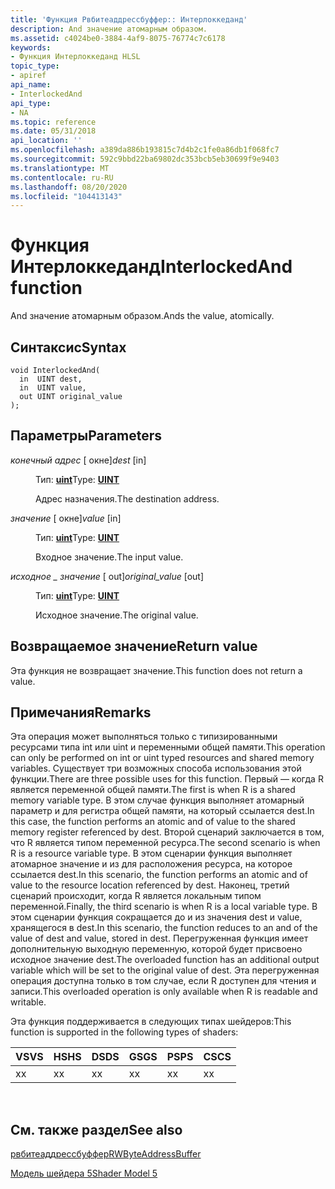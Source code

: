 ```yaml
---
title: 'Функция Рвбитеаддрессбуффер:: Интерлоккеданд'
description: And значение атомарным образом.
ms.assetid: c4024be0-3884-4af9-8075-76774c7c6178
keywords:
- Функция Интерлоккеданд HLSL
topic_type:
- apiref
api_name:
- InterlockedAnd
api_type:
- NA
ms.topic: reference
ms.date: 05/31/2018
api_location: ''
ms.openlocfilehash: a389da886b193815c7d4b2c1fe0a86db1f068fc7
ms.sourcegitcommit: 592c9bbd22ba69802dc353bcb5eb30699f9e9403
ms.translationtype: MT
ms.contentlocale: ru-RU
ms.lasthandoff: 08/20/2020
ms.locfileid: "104413143"
---
```

# <a name="interlockedand-function"></a><span data-ttu-id="d8668-104">Функция Интерлоккеданд</span><span class="sxs-lookup"><span data-stu-id="d8668-104">InterlockedAnd function</span></span>

<span data-ttu-id="d8668-105">And значение атомарным образом.</span><span class="sxs-lookup"><span data-stu-id="d8668-105">Ands the value, atomically.</span></span>

## <a name="syntax"></a><span data-ttu-id="d8668-106">Синтаксис</span><span class="sxs-lookup"><span data-stu-id="d8668-106">Syntax</span></span>

``` syntax
void InterlockedAnd(
  in  UINT dest,
  in  UINT value,
  out UINT original_value
);
```

## <a name="parameters"></a><span data-ttu-id="d8668-107">Параметры</span><span class="sxs-lookup"><span data-stu-id="d8668-107">Parameters</span></span>

<dl> <dt>

<span data-ttu-id="d8668-108">*конечный адрес* \[ окне\]</span><span class="sxs-lookup"><span data-stu-id="d8668-108">*dest* \[in\]</span></span>
</dt> <dd>

<span data-ttu-id="d8668-109">Тип: **[ **uint**](/windows/desktop/WinProg/windows-data-types)**</span><span class="sxs-lookup"><span data-stu-id="d8668-109">Type: **[**UINT**](/windows/desktop/WinProg/windows-data-types)**</span></span>

<span data-ttu-id="d8668-110">Адрес назначения.</span><span class="sxs-lookup"><span data-stu-id="d8668-110">The destination address.</span></span>

</dd> <dt>

<span data-ttu-id="d8668-111">*значение* \[ окне\]</span><span class="sxs-lookup"><span data-stu-id="d8668-111">*value* \[in\]</span></span>
</dt> <dd>

<span data-ttu-id="d8668-112">Тип: **[ **uint**](/windows/desktop/WinProg/windows-data-types)**</span><span class="sxs-lookup"><span data-stu-id="d8668-112">Type: **[**UINT**](/windows/desktop/WinProg/windows-data-types)**</span></span>

<span data-ttu-id="d8668-113">Входное значение.</span><span class="sxs-lookup"><span data-stu-id="d8668-113">The input value.</span></span>

</dd> <dt>

<span data-ttu-id="d8668-114">*исходное \_ значение* \[ out\]</span><span class="sxs-lookup"><span data-stu-id="d8668-114">*original\_value* \[out\]</span></span>
</dt> <dd>

<span data-ttu-id="d8668-115">Тип: **[ **uint**](/windows/desktop/WinProg/windows-data-types)**</span><span class="sxs-lookup"><span data-stu-id="d8668-115">Type: **[**UINT**](/windows/desktop/WinProg/windows-data-types)**</span></span>

<span data-ttu-id="d8668-116">Исходное значение.</span><span class="sxs-lookup"><span data-stu-id="d8668-116">The original value.</span></span>

</dd> </dl>

## <a name="return-value"></a><span data-ttu-id="d8668-117">Возвращаемое значение</span><span class="sxs-lookup"><span data-stu-id="d8668-117">Return value</span></span>

<span data-ttu-id="d8668-118">Эта функция не возвращает значение.</span><span class="sxs-lookup"><span data-stu-id="d8668-118">This function does not return a value.</span></span>

## <a name="remarks"></a><span data-ttu-id="d8668-119">Примечания</span><span class="sxs-lookup"><span data-stu-id="d8668-119">Remarks</span></span>

<span data-ttu-id="d8668-120">Эта операция может выполняться только с типизированными ресурсами типа int или uint и переменными общей памяти.</span><span class="sxs-lookup"><span data-stu-id="d8668-120">This operation can only be performed on int or uint typed resources and shared memory variables.</span></span> <span data-ttu-id="d8668-121">Существует три возможных способа использования этой функции.</span><span class="sxs-lookup"><span data-stu-id="d8668-121">There are three possible uses for this function.</span></span> <span data-ttu-id="d8668-122">Первый — когда R является переменной общей памяти.</span><span class="sxs-lookup"><span data-stu-id="d8668-122">The first is when R is a shared memory variable type.</span></span> <span data-ttu-id="d8668-123">В этом случае функция выполняет атомарный параметр и для регистра общей памяти, на который ссылается dest.</span><span class="sxs-lookup"><span data-stu-id="d8668-123">In this case, the function performs an atomic and of value to the shared memory register referenced by dest.</span></span> <span data-ttu-id="d8668-124">Второй сценарий заключается в том, что R является типом переменной ресурса.</span><span class="sxs-lookup"><span data-stu-id="d8668-124">The second scenario is when R is a resource variable type.</span></span> <span data-ttu-id="d8668-125">В этом сценарии функция выполняет атомарное значение и из для расположения ресурса, на которое ссылается dest.</span><span class="sxs-lookup"><span data-stu-id="d8668-125">In this scenario, the function performs an atomic and of value to the resource location referenced by dest.</span></span> <span data-ttu-id="d8668-126">Наконец, третий сценарий происходит, когда R является локальным типом переменной.</span><span class="sxs-lookup"><span data-stu-id="d8668-126">Finally, the third scenario is when R is a local variable type.</span></span> <span data-ttu-id="d8668-127">В этом сценарии функция сокращается до и из значения dest и value, хранящегося в dest.</span><span class="sxs-lookup"><span data-stu-id="d8668-127">In this scenario, the function reduces to an and of the value of dest and value, stored in dest.</span></span> <span data-ttu-id="d8668-128">Перегруженная функция имеет дополнительную выходную переменную, которой будет присвоено исходное значение dest.</span><span class="sxs-lookup"><span data-stu-id="d8668-128">The overloaded function has an additional output variable which will be set to the original value of dest.</span></span> <span data-ttu-id="d8668-129">Эта перегруженная операция доступна только в том случае, если R доступен для чтения и записи.</span><span class="sxs-lookup"><span data-stu-id="d8668-129">This overloaded operation is only available when R is readable and writable.</span></span>

<span data-ttu-id="d8668-130">Эта функция поддерживается в следующих типах шейдеров:</span><span class="sxs-lookup"><span data-stu-id="d8668-130">This function is supported in the following types of shaders:</span></span>



| <span data-ttu-id="d8668-131">VS</span><span class="sxs-lookup"><span data-stu-id="d8668-131">VS</span></span>  | <span data-ttu-id="d8668-132">HS</span><span class="sxs-lookup"><span data-stu-id="d8668-132">HS</span></span>  | <span data-ttu-id="d8668-133">DS</span><span class="sxs-lookup"><span data-stu-id="d8668-133">DS</span></span>  | <span data-ttu-id="d8668-134">GS</span><span class="sxs-lookup"><span data-stu-id="d8668-134">GS</span></span>  | <span data-ttu-id="d8668-135">PS</span><span class="sxs-lookup"><span data-stu-id="d8668-135">PS</span></span>  | <span data-ttu-id="d8668-136">CS</span><span class="sxs-lookup"><span data-stu-id="d8668-136">CS</span></span>  |
|-----|-----|-----|-----|-----|-----|
| <span data-ttu-id="d8668-137">x</span><span class="sxs-lookup"><span data-stu-id="d8668-137">x</span></span>   | <span data-ttu-id="d8668-138">x</span><span class="sxs-lookup"><span data-stu-id="d8668-138">x</span></span>   |  <span data-ttu-id="d8668-139">x</span><span class="sxs-lookup"><span data-stu-id="d8668-139">x</span></span>  | <span data-ttu-id="d8668-140">x</span><span class="sxs-lookup"><span data-stu-id="d8668-140">x</span></span>   | <span data-ttu-id="d8668-141">x</span><span class="sxs-lookup"><span data-stu-id="d8668-141">x</span></span>   | <span data-ttu-id="d8668-142">x</span><span class="sxs-lookup"><span data-stu-id="d8668-142">x</span></span>   |



 

## <a name="see-also"></a><span data-ttu-id="d8668-143">См. также раздел</span><span class="sxs-lookup"><span data-stu-id="d8668-143">See also</span></span>

<dl> <dt>

[<span data-ttu-id="d8668-144">рвбитеаддрессбуффер</span><span class="sxs-lookup"><span data-stu-id="d8668-144">RWByteAddressBuffer</span></span>](sm5-object-rwbyteaddressbuffer.md)
</dt> <dt>

[<span data-ttu-id="d8668-145">Модель шейдера 5</span><span class="sxs-lookup"><span data-stu-id="d8668-145">Shader Model 5</span></span>](d3d11-graphics-reference-sm5.md)
</dt> </dl>

 

 